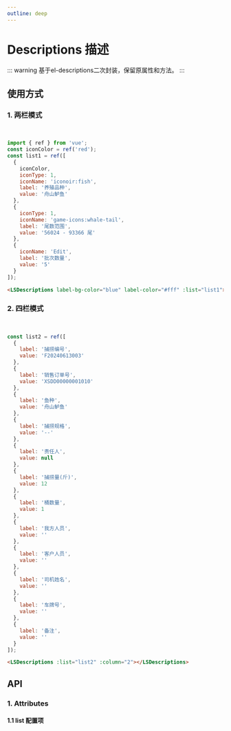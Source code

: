 ```yaml
---
outline: deep
---
```


# Descriptions 描述

::: warning 基于el-descriptions二次封装，保留原属性和方法。
:::

## 使用方式

### 1. 两栏模式

<br />
<LSDescriptions label-bg-color="blue" label-color="#fff" :list="list1"></LSDescriptions>

```js
import { ref } from 'vue';
const iconColor = ref('red');
const list1 = ref([
  {
    iconColor,
    iconType: 1,
    iconName: 'iconoir:fish',
    label: '养殖品种',
    value: '舟山鲈鱼'
  },
  {
    iconType: 1,
    iconName: 'game-icons:whale-tail',
    label: '尾数范围',
    value: '56024 - 93366 尾'
  },
  {
    iconName: 'Edit',
    label: '批次数量',
    value: '5'
  }
]);
```

```html
<LSDescriptions label-bg-color="blue" label-color="#fff" :list="list1"></LSDescriptions>
```

### 2. 四栏模式

<br />
<LSDescriptions :list="list2" :column="2"></LSDescriptions>

```js
const list2 = ref([
  {
    label: '捕捞编号',
    value: 'F20240613003'
  },
  {
    label: '销售订单号',
    value: 'XSDD00000001010'
  },
  {
    label: '鱼种',
    value: '舟山鲈鱼'
  },
  {
    label: '捕捞规格',
    value: '--'
  },
  {
    label: '责任人',
    value: null
  },
  {
    label: '捕捞量(斤)',
    value: 12
  },
  {
    label: '桶数量',
    value: 1
  },
  {
    label: '我方人员',
    value: ''
  },
  {
    label: '客户人员',
    value: ''
  },
  {
    label: '司机姓名',
    value: ''
  },
  {
    label: '车牌号',
    value: ''
  },
  {
    label: '备注',
    value: ''
  }
]);
```

```html
<LSDescriptions :list="list2" :column="2"></LSDescriptions>
```

## API

### 1. Attributes

<ApiIntro :tableColumn="tableColumn" :tableData="tableData" />

#### 1.1 list 配置项

<ApiIntro :tableColumn="tableColumn" :tableData="tableData1" />

<script setup>
import { tableColumn } from './constant';
import { ref } from 'vue';
const iconColor = ref('red');
const list1 = ref([
  {
    iconColor,
    iconType: 1,
    iconName: 'iconoir:fish',
    label: '养殖品种',
    value: '舟山鲈鱼'
  },
  {
    iconType: 1,
    iconName: 'game-icons:whale-tail',
    label: '尾数范围',
    value: '56024 - 93366 尾'
  },
  {
    iconName: 'Edit',
    label: '批次数量',
    value: '5'
  }
]);

const list2 = ref([
  {
    label: '捕捞编号',
    value: 'F20240613003'
  },
  {
    label: '销售订单号',
    value: 'XSDD00000001010'
  },
  {
    label: '鱼种',
    value: '舟山鲈鱼'
  },
  {
    label: '捕捞规格',
    value: '--'
  },
  {
    label: '责任人',
    value: null
  },
  {
    label: '捕捞量(斤)',
    value: 12
  },
  {
    label: '桶数量',
    value: 1
  },
  {
    label: '我方人员',
    value: ''
  },
  {
    label: '客户人员',
    value: ''
  },
  {
    label: '司机姓名',
    value: ''
  },
  {
    label: '车牌号',
    value: ''
  },
  {
    label: '备注',
    value: ''
  }
]);

const tableData = ref([
  {
    name: 'labelColor',
    desc: 'label字体颜色',
    type: 'string',
    value: '-'
  },
  {
    name: 'labelBgColor',
    desc: 'label背景颜色',
    type: 'string',
    value: '#e2edff'
  },
  {
    name: 'list',
    desc: '数据列表',
    type: 'array',
    value: '-'
  }
])

const tableData1 = ref([
  {
    name: 'type',
    desc: '数据类型，默认文本格式，支持 date：日期格式，select：单复选，slot：自定义例如table',
    type: 'string',
    value: '-'
  },
  {
    name: 'iconType',
    desc: '图标类型， 默认el-icon，1：iconify，2：svg',
    type: 'string / number',
    value: '-'
  },
  {
    name: 'iconName',
    desc: '图标名称，展示在label左侧',
    type: 'string',
    value: '-'
  },
  {
    name: 'iconColor',
    desc: '图标颜色',
    type: 'string',
    value: '-'
  },
  {
    name: 'iconWidth',
    desc: '图标宽度，适用iconify',
    type: 'string / number',
    value: '-'
  },
  {
    name: 'iconHeight',
    desc: '图标高度，适用iconify',
    type: 'string / number',
    value: '-'
  },
  {
    name: 'iconSize',
    desc: '图标大小，适用el-icon',
    type: 'string / number',
    value: '-'
  }
])
</script>

<style>
.ls-descriptions table {
  display: table;
}
.ls-descriptions table td {
  background-color: #fff;
}
</style>
